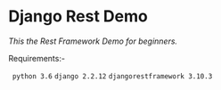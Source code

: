 # **Django Rest Demo**

_This the Rest Framework Demo for beginners._

Requirements:-

` python 3.6`
`django 2.2.12`
`djangorestframework 3.10.3`